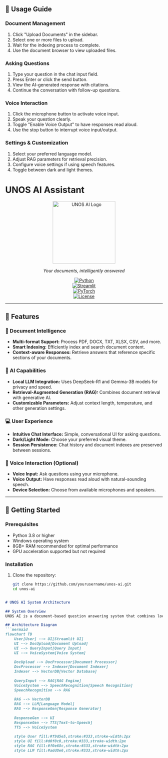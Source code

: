 ## 📖 Usage Guide

### Document Management
1. Click "Upload Documents" in the sidebar.
2. Select one or more files to upload.
3. Wait for the indexing process to complete.
4. Use the document browser to view uploaded files.

### Asking Questions
1. Type your question in the chat input field.
2. Press Enter or click the send button.
3. View the AI-generated response with citations.
4. Continue the conversation with follow-up questions.

### Voice Interaction
1. Click the microphone button to activate voice input.
2. Speak your question clearly.
3. Toggle "Enable Voice Output" to have responses read aloud.
4. Use the stop button to interrupt voice input/output.

### Settings & Customization
1. Select your preferred language model.
2. Adjust RAG parameters for retrieval precision.
3. Configure voice settings if using speech features.
4. Toggle between dark and light themes.


# UNOS AI Assistant

<div align="center">
  <img src="https://via.placeholder.com/200x200.png?text=UNOS+AI" alt="UNOS AI Logo" width="200" />
  <p><em>Your documents, intelligently answered</em></p>
  
  [![Python](https://img.shields.io/badge/Python-3.8+-blue.svg)](https://www.python.org/)  
  [![Streamlit](https://img.shields.io/badge/Streamlit-1.31.0-FF4B4B.svg)](https://streamlit.io/)  
  [![PyTorch](https://img.shields.io/badge/PyTorch-2.0.1-EE4C2C.svg)](https://pytorch.org/)  
  [![License](https://img.shields.io/badge/License-MIT-green.svg)](LICENSE)
</div>

---

## 🌟 Features

### 📄 Document Intelligence
- **Multi-format Support:** Process PDF, DOCX, TXT, XLSX, CSV, and more.
- **Smart Indexing:** Efficiently index and search document content.
- **Context-aware Responses:** Retrieve answers that reference specific sections of your documents.

### 🧠 AI Capabilities
- **Local LLM Integration:** Uses DeepSeek-R1 and Gemma-3B models for privacy and speed.
- **Retrieval-Augmented Generation (RAG):** Combines document retrieval with generative AI.
- **Customizable Parameters:** Adjust context length, temperature, and other generation settings.

### 💻 User Experience
- **Intuitive Chat Interface:** Simple, conversational UI for asking questions.
- **Dark/Light Mode:** Choose your preferred visual theme.
- **Session Persistence:** Chat history and document indexes are preserved between sessions.

### 🎤 Voice Interaction (Optional)
- **Voice Input:** Ask questions using your microphone.
- **Voice Output:** Have responses read aloud with natural-sounding speech.
- **Device Selection:** Choose from available microphones and speakers.

---

## 🚀 Getting Started

### Prerequisites
- Python 3.8 or higher
- Windows operating system
- 8GB+ RAM recommended for optimal performance
- GPU acceleration supported but not required

### Installation
1. Clone the repository:
   ```bash
   git clone https://github.com/yourusername/unos-ai.git
   cd unos-ai



```markdown
# UNOS AI System Architecture

## System Overview
UNOS AI is a document-based question answering system that combines local language models with retrieval-augmented generation (RAG) to provide accurate answers based on user-provided documents. The system supports both text and voice interaction as input/output methods.

## Architecture Diagram
```mermaid
flowchart TD
    User[User] --> UI[Streamlit UI]
    UI --> DocUpload[Document Upload]
    UI --> QueryInput[Query Input]
    UI --> VoiceSystem[Voice System]
    
    DocUpload --> DocProcessor[Document Processor]
    DocProcessor --> Indexer[Document Indexer]
    Indexer --> VectorDB[Vector Database]
    
    QueryInput --> RAG[RAG Engine]
    VoiceSystem --> SpeechRecognition[Speech Recognition]
    SpeechRecognition --> RAG
    
    RAG --> VectorDB
    RAG --> LLM[Language Model]
    RAG --> ResponseGen[Response Generator]
    
    ResponseGen --> UI
    ResponseGen --> TTS[Text-to-Speech]
    TTS --> VoiceSystem
    
    style User fill:#f9d5e5,stroke:#333,stroke-width:2px
    style UI fill:#d0f0c0,stroke:#333,stroke-width:2px
    style RAG fill:#f0e68c,stroke:#333,stroke-width:2px
    style LLM fill:#add8e6,stroke:#333,stroke-width:2px
